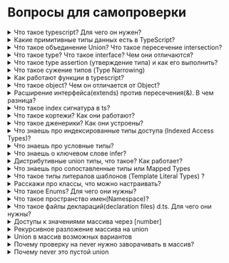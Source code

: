 # Вопросы для самопроверки

<details>

<summary>Что такое typescript? Для чего он нужен?</summary>

Это строготипизированный язык программирования, компилируемый в javascript Делает код понятней и надежней

</details>



<details>

<summary>Какие примитивные типы данных есть в TypeScript?</summary>

number: Числа (let age: number = 25;). \
string: Строки (let name: string = "Alice";). \
boolean: Логические значения (let isDone: boolean = false;). \
null и undefined: Примитивы для отсутствующих значений. \
symbol: Уникальные идентификаторы (const id = Symbol("id");). \
bigint: Большие целые числа (const big: bigint = 100n;).

Специальные типы: \
any: Любой тип (отключает проверку типов). \
unknown: Тип для неизвестных значений (безопасная альтернатива any). \
void: Отсутствие значения (часто для функций). \
never: Тип для функций, которые никогда не возвращают результат.

</details>



<details>

<summary>Что такое объединение Union? Что такое пересечение intersection?</summary>

Union позволяет переменной, параметру или значению принадлежать **одному из нескольких типов**.

* **Синтаксис**: `Тип1 | Тип2 | ...`
*   **Пример**:

    ```typescript
    type ID = string | number; // ID может быть строкой или числом
    let userId: ID = "abc123"; 
    userId = 42; // тоже допустимо
    ```
* **Зачем использовать?**
  * Когда значение может быть разных типов (например, ID, который может быть строкой или числом).
  * Для работы с функциями, принимающими гибкие параметры.
* **Особенности**:
  * TypeScript разрешает только операции, допустимые для **всех типов** в Union.
  *   Чтобы использовать специфичные методы/свойства, нужно **сузить тип** (например, через `typeof` или `type guards`):\


      ```typescript
      function printId(id: ID) {
          if (typeof id === "string") {
          console.log(id.toUpperCase()); // OK, так как id здесь строка
        } else {
          console.log(id.toFixed(2)); // OK, id здесь число
        }
      }
      ```

Intersection объединяет несколько типов в **один**, который включает **все свойства** исходных типов.

* **Синтаксис**: `Тип1 & Тип2 & ...`
*   **Пример**:

    ```typescript
    type Person = { name: string };
    type Employee = { id: number; role: string };

    type EmployeePerson = Person & Employee; 
    // EmployeePerson = { name: string, id: number, role: string }

    const alice: EmployeePerson = {
      name: "Alice",
      id: 123,
      role: "Developer",
    };
    ```
* **Зачем использовать?**
  * Для комбинирования интерфейсов/типов (например, расширение объектов).
  * В миксинах (mixins) или для создания комплексных типов.
* **Особенности**:
  *   Если свойства с одинаковыми именами имеют **разные типы**, возникнет ошибка:

      ```typescript
      type A = { x: number };
      type B = { x: string };
      type C = A & B; // Ошибка: свойство 'x' имеет тип 'never' (number & string)
      ```
  * Работает с интерфейсами, типами объектов и примитивами (но для примитивов результат — `never`, так как `string & number` невозможно).

</details>



<details>

<summary>Что такое type? Что такое interface? Чем они отличаются?</summary>

#### **Что такое `type`?**

**`Type`** (псевдоним типа) — это способ создать **новое имя** для существующего типа или объединить/комбинировать типы.

* Может описывать примитивы, объекты, массивы, union-типы, intersection-типы и т.д.
*   Примеры:

    ```typescript
    type Age = number; // Псевдоним для числа
    type ID = string | number; // Union-тип
    type User = { name: string; age: number }; // Объект
    type Coordinates = [number, number]; // Кортеж
    ```

**Что такое `interface`?**

**`Interface`** — это способ описать **форму объекта**, включая его свойства, методы и сигнатуры.

* Используется для объектов, классов, функций.
* Поддерживает **наследование** (`extends`) и **слияние** (повторное объявление интерфейса добавляет свойства).
*   Пример:

    ```typescript
    interface User {
      name: string;
      age: number;
      greet(): void;
    }
    ```

#### **Ключевые различия**

| **Критерий**               | **`type`**                                   | **`interface`**                                       |
| -------------------------- | -------------------------------------------- | ----------------------------------------------------- |
| **Область применения**     | Любые типы (примитивы, union, intersection). | Только объекты/классы (не может описывать примитивы). |
| **Наследование**           | Через intersection (`&`).                    | Через `extends`.                                      |
| **Расширение**             | Нельзя расширить после объявления.           | Можно дополнять (declaration merging).                |
| **Имплементация в классе** | Да (но редко используется).                  | Да (через `implements`).                              |
| **Слияние (merging)**      | Нет.                                         | Да (повторное объявление добавляет свойства).         |
| **Пример сложных типов**   | `type A = string \| number;`                 | Не поддерживает union/intersection напрямую.          |

</details>



<details>

<summary>Что такое type assertion (утверждение типа) и как его выполнить?</summary>

*   **Type assertion** — явное указание типа, когда TS не может его вывести.

    ```typescript
    let value: any = "Hello";
    let str = value as string; // Утверждение типа через as.
    let num = <number>value;   // Альтернативный синтаксис (не работает в JSX).
    ```
* **Используйте осторожно**: Убедитесь, что данные соответствуют типу, чтобы избежать ошибок времени выполнения.

</details>



<details>

<summary>Что такое сужение типов (Type Narrowing)</summary>

Сужение типов — это процесс, при котором TypeScript определяет более конкретный тип значения на основе условий в коде. Это позволяет писать безопасный и понятный код, учитывая все возможные варианты типов. Рассмотрим основные методы сужения.

Оператор `typeof` возвращает строку, указывающую тип значения. TypeScript использует это для сужения типа внутри блока условия.

```typescript
function printValue(value: string | number) {
  if (typeof value === "string") {
    console.log(value.toUpperCase()); // Тип value: string
  } else {
    console.log(value.toFixed(2));   // Тип value: number
  }
}
```

**Проверки с помощью `instanceof`**

Проверяет, является ли объект экземпляром класса.

```typescript
class Dog { bark() {} }
class Cat { meow() {} }

function makeSound(animal: Dog | Cat) {
  if (animal instanceof Dog) {
    animal.bark(); // Тип animal: Dog
  } else {
    animal.meow(); // Тип animal: Cat
  }
}
```

**Проверка истинности (Truthiness)**

Убирает «пустые» значения (`null`, `undefined`, `0`, `""`).

```typescript
function printLength(str?: string) {
  if (str) {
    console.log(str.length); // Тип str: string (не undefined или "")
  } else {
    console.log("Строка пуста");
  }
}
```

**Проверка наличия свойства (`in`)**

Определяет, есть ли свойство у объекта.

```typescript
interface Dog { bark(): void }
interface Cat { meow(): void }

function interact(pet: Dog | Cat) {
  if ("bark" in pet) {
    pet.bark(); // Тип pet: Dog
  } else {
    pet.meow(); // Тип pet: Cat
  }
}
```

**Пользовательские защитники типов (Type Guards)**

Функции, возвращающие предикат типа (`arg is Type`).

```typescript
function isString(value: unknown): value is string {
  return typeof value === "string";
}

function process(value: unknown) {
  if (isString(value)) {
    console.log(value.toUpperCase()); // Тип value: string
  }
}
```

</details>



<details>

<summary>Как работают функции в typescript?</summary>

**Типизация параметров и возвращаемого значения**

* **Параметры**: Указывайте типы для каждого аргумента.
* **Возвращаемое значение**: Тип после списка параметров.

```typescript
function add(a: number, b: number): number {
  return a + b;
}
```

**Перегрузка функций (Function Overloads)**

Определите несколько сигнатур для одной функции:

```typescript
// Сигнатуры перегрузки
function formatInput(input: string): string;
function formatInput(input: number): number;

// Реализация
function formatInput(input: string | number): string | number {
  if (typeof input === "string") return input.trim();
  return input.toFixed(2);
}
```

**Дженерики в функциях**

Создавайте универсальные функции для работы с разными типами:

```typescript
function identity<T>(arg: T): T {
  return arg;
}
identity<string>("Hello"); // Явное указание типа
identity(42); // Тип number выведен автоматически
```

**`void` vs `never`**

* **`void`**: Функция не возвращает значение.
* **`never`**: Функция никогда не завершается (например, выбрасывает ошибку).

```typescript
function logMessage(message: string): void {
  console.log(message);
}

function throwError(message: string): never {
  throw new Error(message);
}
```

**Описание конструкций**

Функции JavaScript также могут быть вызваны с помощью `new`оператора. TypeScript называет их _конструкторами_ , поскольку они обычно создают новый объект. Вы можете написать _сигнатуру конструкции_ , добавив `new`ключевое слово перед сигнатурой вызова:

```typescript
type SomeConstructor = {
  new (s: string): SomeObject;
};
function fn(ctor: SomeConstructor) {
  return new ctor("hello");
}
```

</details>



<details>

<summary>Что такое object? Чем он отличается от Object?</summary>

Тип `object` в TypeScript представляет **любое не-примитивное значение**. Это объекты, массивы, функции, классы и т.д., но не примитивы (строки, числа, `boolean`, `null`, `undefined`, `symbol`, `bigint`).

> `object`не является `Object`. **Всегда** используйте `object`!

**Отличие от `Object`, `{}`**:

*   `Object` и `{}` включают **все значения** (даже примитивы):

    ```typescript
    let a: {} = "Hello"; // OK (примитив оборачивается в объект)
    let b: Object = 42;  // OK
    let c: object = 42;  // Ошибка

    ```

</details>



<details>

<summary>Расширение интерфейса(extends) против пересечения(&#x26;). В чем разница?</summary>

Мы только что рассмотрели два способа объединения типов, которые похожи, но на самом деле немного отличаются. С интерфейсами мы могли использовать `extends`предложение для расширения из других типов, и мы могли сделать что-то похожее с пересечениями и назвать результат псевдонимом типа. Главное различие между ними заключается в том, как обрабатываются конфликты, и это различие обычно является одной из главных причин, по которой вы бы выбрали один из двух вариантов между интерфейсом и псевдонимом типа пересечения.

Если интерфейсы определены с одинаковым именем, TypeScript попытается объединить их, если свойства совместимы. Если свойства несовместимы (т. е. у них одинаковое имя свойства, но разные типы), TypeScript выдаст ошибку.

В случае типов пересечения свойства с разными типами будут автоматически объединены. Когда тип будет использоваться позже, TypeScript будет ожидать, что свойство будет удовлетворять обоим типам одновременно, что может привести к неожиданным результатам.

Например, следующий код выдаст ошибку, поскольку свойства несовместимы:

```typescript
interface Person {  name: string; }
interface Person {  name: number; }
```

Напротив, следующий код скомпилируется, но результатом его будет `never`тип:

```typescript
interface Person1 {
  name: string;
}
 
interface Person2 {
  name: number;
}
 
type Staff = Person1 & Person2
 
declare const staffer: Staff;
staffer.name;
         
(property) name: never
```

В этом случае Staff потребует, чтобы свойство name было и строкой, и числом, что приведет к свойству типа `never`.

</details>



<details>

<summary>Что такое index сигнатура в ts?</summary>

Index сигнатура в TypeScript позволяет описывать объекты с динамическими свойствами, когда заранее неизвестны имена свойств, но известен их тип. Это особенно полезно для работы с "словари" или "карты", где ключи могут быть произвольными строками или числами, а значения имеют определённый тип.

#### Основной синтаксис

Для объявления index сигнатуры используется следующий синтаксис:

```ts
interface StringDictionary {
  [key: string]: string;
}
```

Здесь:

* **`[key: string]`** — указывает, что объект может иметь любое количество свойств, ключ которых — строки.
* **`: string`** — тип значений для этих свойств.

Можно использовать и числовые индексы:

```ts
interface NumberDictionary {
  [index: number]: number;
}
```

Важно помнить, что в JavaScript числовые ключи автоматически приводятся к строкам. Поэтому в интерфейсе, если объявлена числовая сигнатура, должна быть совместимость со строковой сигнатурой, если они используются вместе.

#### Пример использования

```ts
interface UserProfile {
  name: string;
  age: number;
  [propName: string]: string | number;
}

const user: UserProfile = {
  name: "Alice",
  age: 30,
  city: "Moscow",  // Дополнительное свойство, соответствующее index сигнатуре
  country: "Russia"
};
```

Здесь:

* Свойства `name` и `age` строго типизированы.
* Благодаря index сигнатуре `[propName: string]: string | number;` можно добавлять дополнительные свойства, ключи которых являются строками, а значения — либо строками, либо числами.

</details>



<details>

<summary>Что такое кортежи? Как они работают?</summary>

Кортежи — это структуры данных, которые позволяют хранить фиксированное количество элементов, каждый из которых имеет свой тип. Они похожи на массивы, но с строгим контролем типов и длины.

Синтаксис:\
`let tupleName: [тип1, тип2, ..., типN] = [значение1, значение2, ..., значениеN];`

**Пример**:

```typescript
let user: [string, number, boolean] = ["Alice", 30, true];
```

**Именованные кортежи (TypeScript 4.0+)**

Можно задавать имена элементам для улучшения читаемости:

```typescript
type Point = [x: number, y: number];
const p: Point = [10, 20];
console.log(p.x); // Ошибка: имена существуют только для документации!
// Доступ по-прежнему через индекс: p[0], p[1].
```

Кортежи также могут иметь остаточные элементы, которые должны иметь тип массива/кортежа.

```typescript
type StringNumberBooleans = [string, number, ...boolean[]];
type StringBooleansNumber = [string, ...boolean[], number];
type BooleansStringNumber = [...boolean[], string, number];
```

</details>



<details>

<summary>Что такое дженерики? Как они устроены?</summary>

Дженерики — это инструмент для создания **переиспользуемых компонентов**, которые могут работать с разными типами данных, сохраняя при этом **строгую типизацию**. Они позволяют писать гибкий код, не теряя преимуществ проверки типов.

#### **Зачем нужны дженерики?**

Представьте функцию, которая возвращает переданный аргумент:

```typescript
function identity(arg: any): any {
  return arg;
}
```

* Проблема: Тип `any` отключает проверку типов. Мы не знаем, что вернет функция.
* Решение: Использовать дженерик, чтобы сохранить тип аргумента и возвращаемого значения.

**Ограничения дженериков (`extends`)**

Иногда нужно ограничить типы, которые можно использовать в дженерике.\
**Пример**: Функция, работающая с объектами, у которых есть свойство `length`.

```typescript
interface Lengthwise {
  length: number;
}

function logLength<T extends Lengthwise>(arg: T): void {
  console.log(arg.length);
}

logLength("Hello"); // OK (у строки есть length)
logLength([1, 2]);  // OK (у массива есть length)
logLength(42);      // Ошибка: у числа нет length
```

**Значения по умолчанию для дженериков**

Можно указать тип по умолчанию, если параметр не задан:

```typescript
interface PaginatedResponse<T = any> {
  data: T[];
  page: number;
}

const response: PaginatedResponse<string> = {
  data: ["a", "b"],
  page: 1,
};
```

</details>



<details>

<summary>Что знаешь про индексированные типы доступа (Indexed Access Types)?</summary>

Индексированные типы позволяют получить тип свойства объекта **по ключу** или тип элемента массива/кортежа **по индексу**. Это полезно для динамического получения типов на основе ключей.

**Пример с массивами**

Для массивов используйте `[number]`, чтобы получить тип элемента:

```typescript
type StringArray = string[];
type ArrayElement = StringArray[number]; // string

// Пример с массивом объектов
interface Book {
  title: string;
  pages: number;
}

type Library = Book[];
type BookType = Library[number]; // Book
```

</details>



<details>

<summary>Что знаешь про условные типы?</summary>

Условные типы позволяют создавать **динамические типы**, которые зависят от других типов. Они работают по принципу тернарного оператора (`condition ? trueType : falseType`), но для типов

**Базовый синтаксис**

```typescript
T extends U ? X : Y
```

* **`T`** — проверяемый тип.
* **`U`** — тип, с которым сравнивается `T`.
* Если `T` совместим с `U`, то тип становится **`X`**, иначе — **`Y`**.

**Распределение условных типов (Distributive Conditional Types)**

Если `T` является объединением (union), условный тип применяется к каждому элементу отдельно:

```typescript
type ToArray<T> = T extends any ? T[] : never;

type NumbersOrStrings = number | string;
type Arr = ToArray<NumbersOrStrings>; // number[] | string[]
```

Нужно так же учитывать, чтобы пройтись по каждому элементу union, необходимо сопоставить его к какому либо типу, например `any`

Условные типы так же могут сокращать перегрузки функций\
Вместо

```typescript
interface IdLabel {
  id: number /* some fields */;
}
interface NameLabel {
  name: string /* other fields */;
}
 
function createLabel(id: number): IdLabel;
function createLabel(name: string): NameLabel;
function createLabel(nameOrId: string | number): IdLabel | NameLabel;
function createLabel(nameOrId: string | number): IdLabel | NameLabel {
  throw "unimplemented";
}
```

Получаем

```typescript
type NameOrId<T extends number | string> = T extends number
  ? IdLabel
  : NameLabel;
  
function createLabel<T extends number | string>(idOrName: T): NameOrId<T> {
  throw "unimplemented";
}
```

</details>



<details>

<summary>Что знаешь о ключевом слове infer?</summary>

ключевое слово **`infer`** — это мощные инструменты TypeScript для создания гибких и динамических типов

**Синтаксис:**

```typescript
T extends infer U ? U : never
```

**Где:**

* `U` — временный тип, выводимый из `T`.

**Примеры использования `infer`**

**a. Получение типа возвращаемого значения функции (`ReturnType`)**

```typescript
type MyReturnType<T> = T extends (...args: any[]) => infer R ? R : never;

function getUser() { return { name: "Alice" }; }
type User = MyReturnType<typeof getUser>; // { name: string }
```

**b. Извлечение типа параметров функции (`Parameters`)**

```typescript
type MyParameters<T> = T extends (...args: infer P) => any ? P : never;

function greet(name: string, age: number) {}
type Params = MyParameters<typeof greet>; // [string, number]
```

**c. Получение типа элемента массива**

```typescript
type ArrayItem<T> = T extends (infer Item)[] ? Item : never;

type Numbers = ArrayItem<number[]>; // number
```

**d. Работа с промисами**

```typescript
type UnwrapPromise<T> = T extends Promise<infer U> ? U : T;

type A = UnwrapPromise<Promise<string>>; // string
type B = UnwrapPromise<42>;              // 42
```

</details>



<details>

<summary>Дистрибутивные union типы, что такое? Как работает?</summary>

Дистрибутивные условные типы – это особенность TypeScript, согласно которой условный тип автоматически распределяется по всем членам union-типа. С теоретической точки зрения это можно рассматривать как операцию «map» над суммарными (union) типами, где каждое слагаемое обрабатывается отдельно.

### Как это работает

При объявлении условного типа в форме:

```ts
type Conditional<T> = T extends U ? X : Y;
```

если `T` является union-типом (например, `A | B | C`), то TypeScript интерпретирует это так, как если бы условие применялось к каждому компоненту по отдельности:

```ts
type Conditional<A | B | C> = (A extends U ? X : Y) | (B extends U ? X : Y) | (C extends U ? X : Y);
```

Таким образом, результатом является union из результатов применения условного типа к каждому элементу исходного union.



С точки зрения теории типов, union-тип можно рассматривать как _сумму_ (sum type), где значение может принадлежать одному из нескольких вариантов. Дистрибутивное поведение условных типов похоже на сопоставление с образцом (pattern matching) для суммарных типов, когда функция (в данном случае условный тип) применяется к каждому возможному варианту.

Это позволяет писать более выразительные и обобщенные типы, так как поведение условного типа становится более предсказуемым:

* Если вам нужно проверить каждый вариант union-типа отдельно – дистрибуция помогает.
* Если же нужно проверить объединенный тип целиком, можно «обернуть» параметр, например, в кортеж, чтобы предотвратить дистрибуцию:

```ts
type CheckNumberNonDistributive<T> = [T] extends [number] ? "number" : "not number";

type NonDistributedResult = CheckNumberNonDistributive<number | string>;
// Здесь [number | string] не распределяется по компонентам,
// результат: "not number"
```

</details>



<details>

<summary>Что знаешь про сопоставленные типы или Mapped Types</summary>

Сопоставленные типы позволяют создавать **новые типы на основе существующих**, итерируясь по ключам и преобразуя их. Это мощный инструмент для модификации свойств объекта: изменения их типов, модификаторов (`readonly`, `?`) или даже переименования ключей.

**Базовый синтаксис**

```typescript
type NewType = {
  [K in KeyType]: ValueType;
};
```

* **`KeyType`** — набор ключей (обычно `keyof T`).
* **`ValueType`** — тип значения для каждого ключа (может зависеть от исходного типа).

Как можно менять названия ключей? (Key Remapping via `as)`

В TypeScript можно использовать ключевое слово `as` в mapped types для изменения имен ключей. Это делается с помощью синтаксиса:

```typescript
type NewType = {
  [K in OldType as NewKey]: OldType[K];
};
```

Здесь:

* `K` — это ключ из исходного типа `OldType`.
* `NewKey` — новое имя ключа, которое вы хотите использовать.
* `OldType[K]` — значение, связанное с ключом `K` в исходном типе.

**Переименование ключей**

Допустим, у вас есть тип `Person`, и вы хотите создать новый тип, где все ключи будут иметь префикс `user_`.

```typescript
type Person = {
  name: string;
  age: number;
  isActive: boolean;
};

type User = {
  [K in keyof Person as `user_${K}`]: Person[K];
};

// Результат:
// type User = {
//   user_name: string;
//   user_age: number;
//   user_isActive: boolean;
// };
```

</details>



<details>

<summary>Что такое типы литералов шаблонов (Template Literal Types) ?</summary>

Это мощный инструмент, который позволяет создавать сложные строковые типы на основе шаблонов. Они похожи на шаблонные строки в JavaScript (те, что с обратными кавычками `` `Hello, ${name}` ``), но работают на уровне типов

Типы литералов шаблонов используют синтаксис, похожий на JavaScript:

```typescript
type MyType = `Hello, ${string}`; // Пример типа
```

Здесь `${string}` — это "placeholder", который может быть заменен любым строковым типом, union-типом, или даже другим шаблонным литералом.

**Фиксированные форматы**

Допустим, вы хотите описать тип для CSS-единиц:

```typescript
type CSSUnit = `${number}px` | `${number}em` | `${number}%`;
const width: CSSUnit = "100px"; // OK
const height: CSSUnit = "20vh"; // Ошибка: 'vh' не входит в тип.
```

**Динамические ключи объектов**

Совмещая с **Key Remapping**, можно создавать объекты с ключами, подчиняющимися шаблону:

```typescript
type EventHandlers = {
  [K in `on${Capitalize<"click" | "hover">}`]: () => void;
};
// Результат:
// type EventHandlers = {
//   onClick: () => void;
//   onHover: () => void;
// };
```

**Утилиты для строк**

TypeScript предоставляет встроенные утилиты для работы со строками:

* `Uppercase<T>`, `Lowercase<T>`,
* `Capitalize<T>`, `Uncapitalize<T>`.

</details>



<details>

<summary>Расскажи про классы, что можно настраивать?</summary>

это синтаксический сахар над прототипным наследованием JavaScript, но с добавлением строгой типизации, модификаторов доступа и других возможностей

**Базовый синтаксис**

Классы в TypeScript объявляются так же, как в ES6+, но с добавлением типов:

```typescript
class Person {
  name: string;
  age: number;

  constructor(name: string, age: number) {
    this.name = name;
    this.age = age;
  }

  greet(): string {
    return `Hello, I'm ${this.name}!`;
  }
}

const alice = new Person("Alice", 30);
console.log(alice.greet()); // "Hello, I'm Alice!"
```

**Модификаторы доступа**

TypeScript добавляет контроль над видимостью свойств и методов:

* **`public`** (по умолчанию): доступно везде.
* **`private`**: доступно только внутри класса.
* **`protected`**: доступно внутри класса и его подклассов.
* **`readonly`**: свойство нельзя изменить после инициализации.

```typescript
class Animal {
  public name: string;
  private secret: string = "hidden";
  protected age: number;
  readonly species: string;

  constructor(name: string, age: number, species: string) {
    this.name = name;
    this.age = age;
    this.species = species;
  }
}

class Dog extends Animal {
  bark() {
    console.log(`Age: ${this.age}`); // OK (protected)
    // console.log(this.secret); // Ошибка: private
  }
}

const dog = new Dog("Rex", 5, "Canine");
// dog.species = "Cat"; // Ошибка: readonly
```

**Абстрактные классы**

Абстрактные классы не могут быть инстанциированы напрямую. Они задают "шаблон" для подклассов:

```typescript
abstract class Shape {
  abstract area(): number; // Абстрактный метод (без реализации)

  printArea(): string {
    return `Area: ${this.area()}`;
  }
}

class Circle extends Shape {
  constructor(public radius: number) {
    super();
  }

  area(): number {
    return Math.PI * this.radius ** 2;
  }
}

// const shape = new Shape(); // Ошибка: абстрактный класс
const circle = new Circle(5);
console.log(circle.printArea()); // "Area: 78.54..."
```

**Интерфейсы для классов**

Интерфейсы могут описывать структуру класса через ключевое слово `implements`:

```typescript
interface Drivable {
  speed: number;
  startEngine(): void;
  stopEngine(): void;
}

class Car implements Drivable {
  speed: number = 0;

  startEngine() {
    console.log("Engine started");
  }

  stopEngine() {
    console.log("Engine stopped");
  }
}
```

**Декораторы классов**

Декораторы — это функции, которые модифицируют поведение класса или его членов (экспериментальная фича, включается через `experimentalDecorators` в `tsconfig.json`):

```typescript
function LogClass(target: Function) {
  console.log(`Class ${target.name} created!`);
}

@LogClass
class User {
  constructor(public name: string) {}
}
// В консоли: "Class User created!"
```

</details>



<details>

<summary>Что такое Enums? Для чего они нужны?</summary>

Это специальный тип, который позволяет задавать именованные константы для набора числовых или строковых значений

**Числовые Enums (Numeric Enums)**

**По умолчанию** элементы получают автоинкрементные числовые значения, начиная с 0.\
Но можно задать начальное значение:

```typescript
enum Direction {
  Up,    // 0
  Down,  // 1
  Left,  // 2
  Right, // 3
}

enum StatusCode {
  NotFound = 404,
  BadRequest = 400,
  Success = 200,
}
```

**Строковые Enums (String Enums)**

Каждому элементу явно присваивается строка:

```typescript
enum Color {
  Red = "RED",
  Green = "GREEN",
  Blue = "BLUE",
}
```

**Как Enums компилируются в JavaScript?**

TypeScript генерирует объект, который связывает имена со значениями (и наоборот):

```typescript
// Исходный TS-код:
enum Direction { Up, Down }

// Скомпилированный JS:
var Direction;
(function (Direction) {
  Direction[Direction["Up"] = 0] = "Up";
  Direction[Direction["Down"] = 1] = "Down";
})(Direction || {});
```

Это позволяет получать **ключи по значениям**:

```typescript
console.log(Direction[0]); // "Up"
```

#### **Const Enums**

Если добавить ключевое слово `const`, компилятор заменит обращения к enum на их значения (без генерации объекта):

```typescript
const enum FastDirection {
  Up,
  Down,
}

console.log(FastDirection.Up); // В JS: console.log(0 /* Up */);
```

**Плюсы**: Уменьшение размера кода.\
**Минусы**: Невозможно получить ключи по значениям.

**Проблемы Enums**

* **Генерируемый код**: Обычные Enums создают объекты в JS, что увеличивает размер бандла.
* **Дублирование**: Для строковых Enums значения часто повторяют имена (`Red = "RED"`).
* **Tree-shaking**: Bundler'ам сложно удалить неиспользуемые Enums.

**Альтернативы Enums**

**Union Types + as const**

```typescript
const Direction = {
  Up: 0,
  Down: 1,
} as const;

type Direction = typeof Direction[keyof typeof Direction]; // 0 | 1
```

**Плюсы**: Нет генерируемого кода, лучше tree-shaking.\
**Минусы**: Нет обратного маппинга (ключ → значение).

**Типы для строковых литералов**

```typescript
type Color = "RED" | "GREEN" | "BLUE";
```

</details>



<details>

<summary>Что такое пространство имен(Namespace)?</summary>

это способ организации кода в логические группы, чтобы избежать конфликтов имен и улучшить структуру проекта

**Основной синтаксис**

Пространства имен объявляются с помощью ключевого слова `namespace`:

```typescript
namespace MyUtils {
  export function log(message: string) {
    console.log(message);
  }

  export const PI = 3.14;
}

// Использование:
MyUtils.log("Hello!"); // "Hello!"
console.log(MyUtils.PI); // 3.14
```

* **`export`** делает элементы доступными вне неймспейса.
* Без `export` элементы будут приватными внутри пространства.

Пространства имен можно вкладывать друг в друга:

```typescript
namespace Geometry {
  export namespace Area {
    export function circle(radius: number) {
      return Math.PI * radius ** 2;
    }
  }
}

// Использование:
Geometry.Area.circle(5); // ~78.54
```

#### **Слияние Namespace (Declaration Merging)**

TypeScript позволяет объявлять одно и то же пространство имен в разных местах. Они автоматически объединяются:

```typescript
namespace MyApp {
  export interface User {
    name: string;
  }
}

namespace MyApp {
  export function getUser(): User {
    return { name: "Alice" };
  }
}

// Использование:
const user: MyApp.User = MyApp.getUser();
```

Это полезно для расширения типов или добавления функциональности (например, в декларациях библиотек).

**Лучшие практики**

* **Избегайте неймспейсов в новых проектах**: Используйте модули (`import/export`).
* **Не смешивайте модули и неймспейсы**: Это приводит к путанице.
*   **Используйте `declare namespace` в декларациях**: Для описания типов сторонних библиотек.

    ```typescript
    // Пример декларации типов
    declare namespace React {
      interface Component { /* ... */ }
    }
    ```

</details>



<details>

<summary>Что такое файлы деклараций(declaration files) d.ts. Для чего они нужны?</summary>

Это специальные файлы, которые содержат только информацию о типах. Они нужны, чтобы TypeScript понимал структуру существующего JavaScript-кода (например, сторонних библиотек) и обеспечивал проверку типов

**Что такое файлы деклараций?**

Это файлы с расширением `.d.ts`, которые описывают:

* Типы переменных, функций, классов.
* Структуру модулей.
* Глобальные объекты (например, `window` или `process`).

**Пример:**

```typescript
// myLib.d.ts
declare function greet(name: string): void;
declare const version: string;
```

Здесь TypeScript узнает, что есть функция `greet` и константа `version`, даже если их реализация написана на JavaScript.

**Зачем они нужны?**

* **Интеграция с JavaScript-библиотеками**: Например, для jQuery или Lodash.
* **Типизация легаси-кода**: Если проект частично написан на JS.
* **Описание глобальных переменных**: Например, переменных, добавленных в `window`.
* **Публикация библиотек**: Чтобы пользователи вашего TS-кода видели типы.

**Глобальные vs модульные декларации**

*   **Глобальные**: Описывают типы, доступные везде (например, через `<script>` в браузере).

    ```typescript
    // globals.d.ts
    declare const APP_VERSION: string;
    ```
*   **Модульные**: Описывают структуру конкретного модуля.

    ```typescript
    // модуль "math-utils.d.ts"
    declare module "math-utils" {
        export function sum(a: number, b: number): number;
    }
    ```

**Объявление переменных и функций**

```typescript
declare const PI: number;
declare function calculateArea(radius: number): number;
```

**Описание классов**

```typescript
declare class User {
    constructor(name: string);
    getName(): string;
}
```

**Модули (для сторонних библиотек)**

```typescript
declare module "lodash" {
    export function shuffle<T>(array: T[]): T[];
}
```

**Глобальные расширения**

```typescript
declare global {
    interface Window {
        myCustomProp: string;
    }
}
```



**Пример: Типизация jQuery**

Допустим, у вас есть JS-код, подключающий jQuery через `<script>`. Чтобы TypeScript его понимал:

```typescript
// jquery.d.ts
declare interface JQuery {
    modal(command: "open" | "close"): void;
}

declare const $: (selector: string) => JQuery;
```

Теперь в TS-коде можно писать:

```typescript
$("#myModal").modal("open"); // Без ошибок типов!
```

**DefinitelyTyped и `@types`**

Большинство популярных JS-библиотек уже имеют декларации в репозитории [DefinitelyTyped](https://definitelytyped.org/). Установите их через npm:

```bash
npm install --save-dev @types/jquery
```

Теперь TypeScript автоматически подхватит типы для `jQuery`.

</details>



<details>

<summary>Доступы к значениями массива через [number]</summary>

```typescript
[1, 2, 3][number] // => union 1 | 2 | 3`
```

Механизм в TypeScript

1. **Кортеж как тип:**\
   Тип `[1, 2, 3]` представляет фиксированную последовательность, где каждый элемент имеет свой точный (литеральный) тип:
   * Элемент с индексом `0` имеет тип `1`.
   * Элемент с индексом `1` имеет тип `2`.
   * Элемент с индексом `2` имеет тип `3`.
2. **Индексный доступ (`T[K]`):**\
   В TypeScript, когда мы пишем тип в виде `T[K]`, где `T` – это тип объекта или кортежа, а `K` – тип ключа, компилятор возвращает тип свойства(й) для заданного ключа или набора ключей.
3. **Использование ключа `number`:**\
   В данном случае ключом является тип `number`. Для кортежа это означает, что мы хотим получить тип значений для всех возможных числовых индексов (0, 1, 2 и т.д.).\
   Поскольку для каждого индекса определён конкретный тип (в нашем случае литералы `1`, `2` и `3`), результатом индексного доступа становится объединение этих типов.
4.  **Результат – объединение (union) типов:**\
    Таким образом, `[1, 2, 3][number]` сводится к объединению типов элементов:

    * Для индекса `0` тип — `1`
    * Для индекса `1` тип — `2`
    * Для индекса `2` тип — `3`

    Результат: `1 | 2 | 3`.

</details>



<details>

<summary>Рекурсивное разложение массива на union</summary>

```typescript
type TupleToUnion<T extends any[]> = T extends [infer F, ...infer R] ? F | TupleToUnion<R> : never;
```

Пошаговое объяснение

1. **Ограничение типа параметра**\
   Типовой параметр `T` ограничен типом `any[]`, то есть функция принимает только массивы, чаще всего – кортежи (tuple).
2. **Условный тип и сопоставление с образцом**\
   Выражение `T extends [infer F, ...infer R]` проверяет, можно ли представить `T` как массив, состоящий из первого элемента (`F`) и оставшейся части (`R`).
   * Если сопоставление проходит успешно, `infer F` извлекает тип первого элемента, а `...infer R` – тип оставшихся элементов в виде массива.
   * Если же сопоставление не проходит (например, `T` – пустой массив), условный тип возвращает `never`.
3.  **Рекурсия и построение union-типа**\
    Если сопоставление успешно, тип определяется как:

    ```typescript
    F | TupleToUnion<R>
    ```

    То есть берётся тип первого элемента `F`, и к нему применяется рекурсивный вызов `TupleToUnion` для оставшейся части кортежа `R`.\
    Результатом рекурсии является объединение (union) всех элементов кортежа.

1) **База рекурсии**\
   Когда кортеж опустеет (то есть больше не будет удовлетворять условию `[infer F, ...infer R]`), сработает вторая часть условного типа, которая возвращает `never`. Это завершает рекурсивное вычисление.

</details>



<details>

<summary>Union в массив возможных вариантов</summary>

```typescript
type Permutation<T, Acc = T> = [T] extends [never]
	? []
	: Acc extends Acc
		? [Acc, ...Permutation<Exclude<T, Acc>>]
		: never;

  

type Test = Permutation<"A" | "B" | "C">; // ['A', 'B', 'C'] | ['A', 'C', 'B'] | ['B', 'A', 'C'] | ['B', 'C', 'A'] | ['C', 'A', 'B'] | ['C', 'B', 'A']
```

Как это работает:

1. Идет проверка на never, чтобы понять, что наш Union закончился
2. Мы создаем константу Acc, чтобы мы могли итерироваться по `union` с помощью конструкции `Acc extends Acc`, которая извлекает из `union` по одному элементу
3. В конечный результат `[Acc, ...Permutation<Exclude<T, Acc>>]` мы кладем `Acc`, и запускаем новый цикл в цикле с помощью `Permutation<Exclude<T, Acc>>`, исключая из передаваемого `T` текущий итерируемый элемент, после чего деструктурируем результат в изначальный массив. Если просматривать каждую итерацию, то это будет работать следующим образом: dsafdf

#### Начало рекурсии

**Шаг 1: Первая итерация — выбор `"A"`**

Сначала TypeScript начинает проверять объединение через конструкцию `Acc extends Acc`, что делает проверку для каждого элемента объединения отдельно. Первым берется `"A"`.

Теперь у нас:

* `Acc = "A"`
* `T = "A" | "B" | "C"`

Мы попадаем в условие: `[Acc, ...Permutation<Exclude<T, Acc>>]`

То есть, для `Acc = "A"` результатом будет массив, начинающийся с `"A"`, и нам нужно вычислить перестановки для оставшихся элементов. Чтобы это сделать, мы применяем: `Exclude<T, Acc> // Exclude<"A" | "B" | "C", "A"> = "B" | "C"`

Теперь мы вызываем `Permutation<"B" | "C">` для рекурсивной обработки оставшихся элементов.

**Шаг 2: Рекурсия с `"B" | "C"`**

Теперь у нас новая рекурсивная ветка с типом `Permutation<"B" | "C">`. Здесь процесс аналогичен:

* Сначала выбираем элемент `"B"`.
* Это дает нам результат `[Acc, ...Permutation<Exclude<T, Acc>>]`, где `Acc = "B"`, а оставшиеся элементы — это: `Exclude<"B" | "C", "B"> = "C"`

Теперь мы вызываем `Permutation<"C">` для дальнейшей рекурсии.

**Шаг 3: Рекурсия с `"C"`**

На следующем шаге мы уже имеем: `Permutation<"C">` В этом случае `Acc = "C"`, и остается вычислить перестановки для:

`Exclude<"C", "C"> = never`

Когда `T = never`, мы попадаем в базовый случай: `[T] extends [never] ? [] : ...` И возвращаем пустой массив `[]`, который завершает текущую ветку рекурсии.

**Шаг 4: Обратный путь**

Теперь мы начинаем возвращаться обратно, добавляя каждый элемент в результат.

* Для `Permutation<"C">` результат — `["C"]` (так как пустой массив плюс элемент `"C"`).
* Для `Permutation<"B" | "C">` с элементом `"B"` результатом будет `["B", "C"]`.
* В самой первой итерации с `"A"` и оставшимися `Permutation<"B" | "C">` результатом будет `["A", "B", "C"]`.

Таким образом, первая ветка рекурсии дала нам одну перестановку: `["A", "B", "C"]`.

#### Шаг 5: Вторая итерация с `"A"`

Теперь, после завершения первой ветки, TypeScript продолжает обработку второй возможной перестановки для `"A"`, но теперь с другим выбором:

* В месте, где `"B"` была первой, теперь выбирается `"C"`, а затем обрабатываются оставшиеся элементы аналогично, как мы сделали ранее.
* Это даст перестановку `["A", "C", "B"]`.

#### Что происходит дальше?

После того, как все перестановки для `"A"` вычислены, TypeScript продолжит с элементами `"B"` и `"C"` как первыми, рекурсивно генерируя все оставшиеся перестановки, включая:

* `["B", "A", "C"]`
* `["B", "C", "A"]`
* `["C", "A", "B"]`
* `["C", "B", "A"]`

</details>



<details>

<summary>Почему проверку на never нужно заворачивать в массив?</summary>

В TypeScript условные типы являются **дистрибутивными** по отношению к "голым" (naked) параметрам. Это означает, что если типовой параметр используется напрямую в условном типе, условие применяется к каждому члену union-типа по отдельности. Когда тип T равен `never`, он ведёт себя особым образом.

#### Проблема с дистрибутивностью и `never`

Рассмотрим такой тип:

```ts
tsКопировать кодtype IsNever<T> = T extends never ? true : false;
```

Если мы попытаемся проверить `IsNever<never>`, ожидаем, что результат будет `true`. Однако из-за дистрибутивного поведения условного типа происходит следующее:

* Когда T равен `never`, условный тип дистрибутивно применяется к каждому члену T. Но у `never` **нет членов** (оно представлено пустым union‑типом), поэтому результатом является **пустой union**, то есть итоговое значение становится `never`.

#### Решение: упаковка в кортеж

Чтобы избежать дистрибутивности, необходимо «упаковать» T в структуру, например, в кортеж. Тогда условный тип применяется к целому типу, а не к его потенциальным членам:

```ts
type IsNever<T> = [T] extends [never] ? true : false;
```

Теперь:

* Если T равен `never`, мы получаем проверку \[never] extends \[never], которая возвращает `true`.
* Если T не равен `never`, проверка не пройдет, и вернётся `false`.

</details>



<details>

<summary>Почему never это пустой union</summary>

В TypeScript тип **never** представляет собой тип, у которого **нет ни одного возможного значения**. Если рассматривать union-типы как объединение возможных вариантов, то можно сказать, что never — это union из «нулевого числа» вариантов, то есть пустой union.

#### Почему never считается пустым union

1. **Отсутствие значений:**\
   Тип never описывает ситуации, в которых значение никогда не появляется. Например, функция, которая всегда выбрасывает исключение или зацикливается, имеет тип never, так как она никогда не возвращает значение. Таким образом, если попытаться представить все возможные значения типа never, их окажется ноль.
2. **Union как совокупность вариантов:**\
   В теории типов union — это объединение множества типов, где каждое значение должно принадлежать хотя бы одному из этих типов. Если объединить 0 типов, то получается пустой набор вариантов. Поэтому never можно интерпретировать как union, состоящий из нуля типов.
3.  **Дистрибутивное поведение условных типов:**\
    Когда мы пишем условные типы, например:

    ```ts
    type IsNever<T> = T extends never ? true : false;
    ```

    и если T равно never, TypeScript пытается распределить never по его возможным членам. Но так как never не имеет ни одного элемента (оно пустое), распределение не происходит, и условие не срабатывает так, как ожидается. Именно поэтому часто используют упаковку в кортеж:

    ```ts
    type IsNever<T> = [T] extends [never] ? true : false;
    ```

    Эта упаковка предотвращает дистрибутивное поведение и позволяет корректно проверить, что T — это never.

</details>







